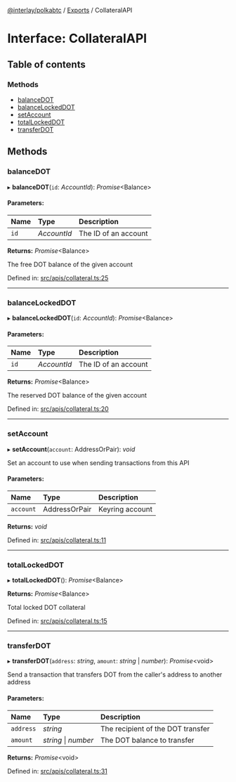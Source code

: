 [@interlay/polkabtc](/README.md) / [Exports](/modules.md) / CollateralAPI

# Interface: CollateralAPI

## Table of contents

### Methods

- [balanceDOT](/interfaces/collateralapi.md#balancedot)
- [balanceLockedDOT](/interfaces/collateralapi.md#balancelockeddot)
- [setAccount](/interfaces/collateralapi.md#setaccount)
- [totalLockedDOT](/interfaces/collateralapi.md#totallockeddot)
- [transferDOT](/interfaces/collateralapi.md#transferdot)

## Methods

### balanceDOT

▸ **balanceDOT**(`id`: *AccountId*): *Promise*<Balance\>

#### Parameters:

Name | Type | Description |
:------ | :------ | :------ |
`id` | *AccountId* | The ID of an account   |

**Returns:** *Promise*<Balance\>

The free DOT balance of the given account

Defined in: [src/apis/collateral.ts:25](https://github.com/interlay/polkabtc-js/blob/fec6fe3/src/apis/collateral.ts#L25)

___

### balanceLockedDOT

▸ **balanceLockedDOT**(`id`: *AccountId*): *Promise*<Balance\>

#### Parameters:

Name | Type | Description |
:------ | :------ | :------ |
`id` | *AccountId* | The ID of an account   |

**Returns:** *Promise*<Balance\>

The reserved DOT balance of the given account

Defined in: [src/apis/collateral.ts:20](https://github.com/interlay/polkabtc-js/blob/fec6fe3/src/apis/collateral.ts#L20)

___

### setAccount

▸ **setAccount**(`account`: AddressOrPair): *void*

Set an account to use when sending transactions from this API

#### Parameters:

Name | Type | Description |
:------ | :------ | :------ |
`account` | AddressOrPair | Keyring account    |

**Returns:** *void*

Defined in: [src/apis/collateral.ts:11](https://github.com/interlay/polkabtc-js/blob/fec6fe3/src/apis/collateral.ts#L11)

___

### totalLockedDOT

▸ **totalLockedDOT**(): *Promise*<Balance\>

**Returns:** *Promise*<Balance\>

Total locked DOT collateral

Defined in: [src/apis/collateral.ts:15](https://github.com/interlay/polkabtc-js/blob/fec6fe3/src/apis/collateral.ts#L15)

___

### transferDOT

▸ **transferDOT**(`address`: *string*, `amount`: *string* \| *number*): *Promise*<void\>

Send a transaction that transfers DOT from the caller's address to another address

#### Parameters:

Name | Type | Description |
:------ | :------ | :------ |
`address` | *string* | The recipient of the DOT transfer   |
`amount` | *string* \| *number* | The DOT balance to transfer    |

**Returns:** *Promise*<void\>

Defined in: [src/apis/collateral.ts:31](https://github.com/interlay/polkabtc-js/blob/fec6fe3/src/apis/collateral.ts#L31)
